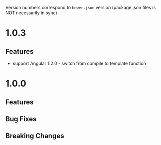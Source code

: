 Version numbers correspond to `bower.json` version (package.json files is NOT necessarily in sync)

# 1.0.3
## Features
- support Angular 1.2.0 - switch from compile to template function

# 1.0.0

## Features
		
## Bug Fixes

## Breaking Changes